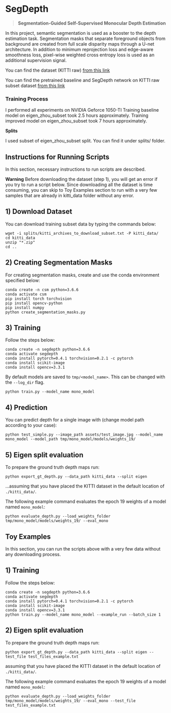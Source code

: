 # SegDepth

> **Segmentation-Guided Self-Supervised Monocular Depth Estimation**

In this project, semantic segmentation is used as a booster to the depth estimation task. Segmentation masks that separate foreground objects from background are created from full scale disparity maps through a U-net architecture. In addition to minimum reprojection loss and edge-aware smoothness loss, pixel-wise weighted cross entropy loss is used as an additional supervision signal.

You can find the dataset (KITTI raw) [from this link](http://www.cvlibs.net/datasets/kitti/raw_data.php)

You can find the pretrained baseline and SegDepth network on KITTI raw subset dataset [from this link](https://drive.google.com/drive/folders/1PQ_gTVE3LQwF7aQKJzNpoUXCkgcvRfhD?usp=sharing)

### Training Process

I performed all experiments on NVIDIA Geforce 1050-TI
Training baseline model on eigen_zhou_subset took 2.5 hours approximately.
Training improved model on eigen_zhou_subset took 7 hours approximately.

**Splits**

I used subset of eigen_zhou_subset split. You can find it under splits/ folder.

## Instructions for Running Scripts
In this section, necessary instructions to run scripts are described. 

**Warning**
Before downloading the dataset (step 1), you will get an error if you try to run a script below. Since downloading all the dataset is time consuming, you can skip to Toy Examples section to run with a very few samples that are already in kitti_data folder without any error.

## 1) Download Dataset
You can download training subset data by typing the commands below:
```shell
wget -i splits/kitti_archives_to_download_subset.txt -P kitti_data/
cd kitti_data
unzip "*.zip"
cd ..
```
## 2) Creating Segmentation Masks
For creating segmentation masks, create and use the conda environment specified below:
```shell
conda create -n csm python=3.6.6
conda activate csm
pip install torch torchvision
pip install opencv-python
pip install numpy
python create_segmentation_masks.py
```

## 3) Training
Follow the steps below:
```shell
conda create -n segdepth python=3.6.6
conda activate segdepth
conda install pytorch=0.4.1 torchvision=0.2.1 -c pytorch
conda install scikit-image
conda install opencv=3.3.1
```

By default models are saved to `tmp/<model_name>`.
This can be changed with the `--log_dir` flag.

```shell
python train.py --model_name mono_model
```

## 4) Prediction
You can predict depth for a single image with (change model path according to your case):
```shell
python test_simple.py --image_path assets/test_image.jpg --model_name mono_model --model_path tmp/mono_model/models/weights_19/
```
## 5) Eigen split evaluation

To prepare the ground truth depth maps run:
```shell
python export_gt_depth.py --data_path kitti_data --split eigen
```
...assuming that you have placed the KITTI dataset in the default location of `./kitti_data/`.

The following example command evaluates the epoch 19 weights of a model named `mono_model`:
```shell
python evaluate_depth.py --load_weights_folder tmp/mono_model/models/weights_19/ --eval_mono
```
## Toy Examples
In this section, you can run the scripts above with a very few data without any downloading process.

## 1) Training
Follow the steps below:
```shell
conda create -n segdepth python=3.6.6
conda activate segdepth
conda install pytorch=0.4.1 torchvision=0.2.1 -c pytorch
conda install scikit-image
conda install opencv=3.3.1
python train.py --model_name mono_model --example_run --batch_size 1
```

## 2) Eigen split evaluation
To prepare the ground truth depth maps run:
```shell
python export_gt_depth.py --data_path kitti_data --split eigen --test_file test_files_example.txt
```
assuming that you have placed the KITTI dataset in the default location of `./kitti_data/`.

The following example command evaluates the epoch 19 weights of a model named `mono_model`:
```shell
python evaluate_depth.py --load_weights_folder tmp/mono_model/models/weights_19/ --eval_mono --test_file test_files_example.txt
```